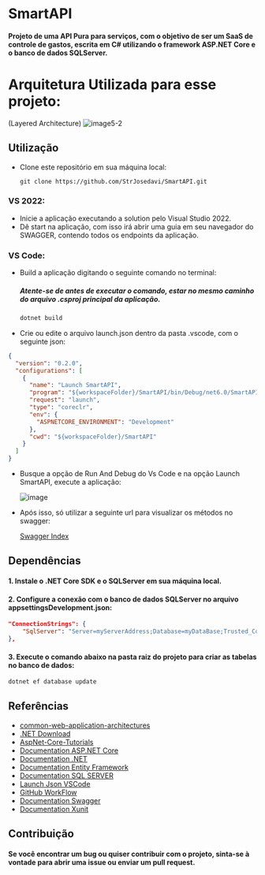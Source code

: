 # SmartAPI
#### Projeto de uma API Pura para serviços, com o objetivo de ser um SaaS de controle de gastos, escrita em C# utilizando o framework ASP.NET Core e o banco de dados SQLServer.

# Arquitetura Utilizada para esse projeto:

(Layered Architecture)
![image5-2](https://github.com/StrJosedavi/SmartAPI/assets/97465437/0cd1185d-fa74-4afc-8a5e-e13fc3c52e0c)

## Utilização

- Clone este repositório em sua máquina local:
    
    ```gitbash
    git clone https://github.com/StrJosedavi/SmartAPI.git
    ```

### VS 2022:

- Inicie a aplicação executando a solution pelo Visual Studio 2022.
- Dê start na aplicação, com isso irá abrir uma guia em seu navegador do SWAGGER, contendo todos os endpoints da aplicação.

### VS Code:

- Build a aplicação digitando o seguinte comando no terminal:
  ##### Atente-se de antes de executar o comando, estar no mesmo caminho do arquivo .csproj principal da aplicação.
    
    ```powershell
    dotnet build
    ```

- Crie ou edite o arquivo launch.json dentro da pasta .vscode, com o seguinte json:

```json
{
  "version": "0.2.0",
  "configurations": [
    {
      "name": "Launch SmartAPI",
      "program": "${workspaceFolder}/SmartAPI/bin/Debug/net6.0/SmartAPI.dll",
      "request": "launch",
      "type": "coreclr",
      "env": {
        "ASPNETCORE_ENVIRONMENT": "Development"
      },
      "cwd": "${workspaceFolder}/SmartAPI"
    }
  ]
}
```

- Busque a opção de Run And Debug do Vs Code e na opção Launch SmartAPI, execute a aplicação:

    ![image](https://github.com/StrJosedavi/SmartAPI/assets/97465437/71c25a6c-a57a-4c9c-b961-93dc22f04cbe)

- Após isso, só utilizar a seguinte url para visualizar os métodos no swagger:

    [Swagger Index](https://localhost:7218/swagger/index.html)

## Dependências

#### 1. Instale o .NET Core SDK e o SQLServer em sua máquina local.

#### 2. Configure a conexão com o banco de dados SQLServer no arquivo appsettingsDevelopment.json:

```json
"ConnectionStrings": {    
    "SqlServer": "Server=myServerAddress;Database=myDataBase;Trusted_Connection=True;TrustServerCertificate=True;"        
},
```
 
#### 3. Execute o comando abaixo na pasta raiz do projeto para criar as tabelas no banco de dados:

```powershell
dotnet ef database update  
```

## Referências

- [common-web-application-architectures](https://learn.microsoft.com/en-us/dotnet/architecture/modern-web-apps-azure/common-web-application-architectures)
- [.NET Download](https://dotnet.microsoft.com/pt-br/download/dotnet)
- [AspNet-Core-Tutorials](https://learn.microsoft.com/pt-br/aspnet/core/tutorials/first-web-api?view=aspnetcore-7.0&tabs=visual-studio)
- [Documentation ASP.NET Core](https://learn.microsoft.com/pt-br/aspnet/core/?view=aspnetcore-7.0)
- [Documentation .NET](https://learn.microsoft.com/en-us/dotnet/)
- [Documentation Entity Framework](https://learn.microsoft.com/en-us/ef/)
- [Documentation SQL SERVER](https://learn.microsoft.com/en-us/sql/sql-server/?view=sql-server-ver16)
- [Launch Json VSCode](https://code.visualstudio.com/docs/csharp/debugger-settings)
- [GitHub WorkFlow](https://docs.github.com/en/actions/using-workflows)
- [Documentation Swagger](https://swagger.io/docs/)
- [Documentation Xunit](https://xunit.net/#documentation)

## Contribuição
#### Se você encontrar um bug ou quiser contribuir com o projeto, sinta-se à vontade para abrir uma issue ou enviar um pull request.
